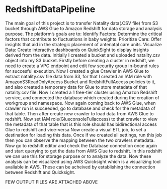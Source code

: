 # RedshiftDataPipeline
The main goal of this project is to transfer Natality data(.CSV file) from S3 bucket through AWS Glue to Amazon Redshift for data storage and analysis purpose.
The platform’s goals are to:
Identify Factors: Determine the critical factors that contribute to fluctuations in baby weights.
Prioritize Care: Offer insights that aid in the strategic placement of antenatal care units.
Visualize Data: Create interactive dashboards on QuickSight to display insights derived from the data.
Initially I created a bucket and uploaded natality.csv object into my S3 bucket.
Firstly before creating a cluster in redshift, we need to create a VPC endpoint and edit few security group in-bound rules for succesful execution.
Now I created a glue Crawler in AWS Glue to extract natality.csv file data from S3, for that I created an IAM role with AmazonS3ReadOnlyAccess Bucket and RedshiftFullAccess policies to it, and also created a temporary data for Glue to store metadata of that natality.csv file.
Now I created a 1 free-tier cluster using Amazon Redshift service, and connected the database which created during the creation of workgroup and namespace.
Now again coming back to AWS Glue, when crawler run is succeeded, go to database and check for the metadata of that table.
Then after create new crawler to load data from AWS Glue to redshift. Now set IAM role(GlueconsoleFullaccess) to that crawler to view the metadata of that table that is this role should has bidirectional access Glue to redshift and vice-versa
Now create a visual ETL job, to set a destination for loading this data. Once if we created all settings, run this job then you can observe the mapping between the two crawlers metadata.
Now go to redshift editor and check the Database connection once again and start querying to get the data from AWS Glue to redshift. In this redshift we can use this for storage purpose or to analyze the data.
Now these analysis can be visualized using AWS Quicksight which is a visualizing tool avaliable in AWS.
These can be acheived by establishing the connection between Redshift and Quicksight.

FEW OUTPUT FILES ARE ATTACHED ABOVE

